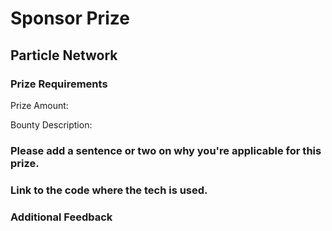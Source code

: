 # Sponsor Prize

## Particle Network

### Prize Requirements


Prize Amount: 

Bounty Description:


### Please add a sentence or two on why you're applicable for this prize.



### Link to the code where the tech is used.


### Additional Feedback
